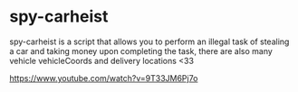 # spy-carheist
spy-carheist is a script that allows you to perform an illegal task of stealing a car and taking money upon completing the task, there are also many vehicle vehicleCoords and delivery locations &lt;33

https://www.youtube.com/watch?v=9T33JM6Pj7o
